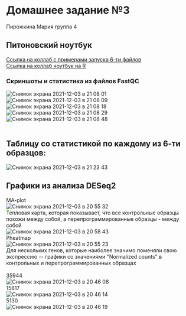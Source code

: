 # Домашнее задание №3
Пирожкина Мария группа 4

## Питоновский ноутбук
[Ссылка на коллаб с примерами запуска 6-ти файлов](https://colab.research.google.com/drive/1crZwf5oARR6AjNqw3ErmhpvdBEbdgSEU?usp=sharing) </br>
[Ссылка на коллаб ноутбук на R](https://colab.research.google.com/drive/1ti4-qdrNgQ-KJHSkZDcMDNMAjHIAde17?usp=sharing)

### Скриншоты и статистика из файлов FastQC <br>
![Снимок экрана 2021-12-03 в 21 08 01](https://user-images.githubusercontent.com/34075090/144652126-347a7482-9a96-4dd5-9a44-624d54f512a6.png) <br>
![Снимок экрана 2021-12-03 в 21 08 09](https://user-images.githubusercontent.com/34075090/144652130-678e2db9-7f69-422a-86d1-f387d6acce73.png) <br>
![Снимок экрана 2021-12-03 в 21 08 18](https://user-images.githubusercontent.com/34075090/144652132-2d22ff90-dc4b-4085-9525-e6b17c4747e2.png) <br>
![Снимок экрана 2021-12-03 в 21 08 29](https://user-images.githubusercontent.com/34075090/144652134-6f75059c-40fd-443f-87dd-c45d8638ab9c.png) <br>
![Снимок экрана 2021-12-03 в 21 08 48](https://user-images.githubusercontent.com/34075090/144652137-59886276-3ace-4907-9ee0-b13ab6966c09.png) <br>
<br>

## Таблицу со статистикой по каждому из 6-ти образцов: <br>
![Снимок экрана 2021-12-03 в 21 23 43](https://user-images.githubusercontent.com/34075090/144653652-336d5603-3cc9-49c8-8105-e073ae25bede.png)<br>

## Графики из анализа DESeq2
MA-plot <br>
![Снимок экрана 2021-12-03 в 20 55 32](https://user-images.githubusercontent.com/34075090/144650842-138d178c-a84e-41ea-8678-d06683f0bc66.png) <br>
Тепловая карта, которая показывает, что все контрольные образцы похожи между собой, а перепрограммированные образцы - между собой<br>
![Снимок экрана 2021-12-03 в 20 58 43](https://user-images.githubusercontent.com/34075090/144650828-0c84f60e-3357-4589-b475-45b18b6d5575.png) <br>
Pheatmap  <br>
![Снимок экрана 2021-12-03 в 20 55 23](https://user-images.githubusercontent.com/34075090/144651908-827a7f8c-d95a-4321-b671-0400239bc351.png) <br>
Для нескольких генов, которые наиболее значимо поменяли свою экспрессию -- графики со значениями "Normalized counts" в контрольных и перепрограммированных образцах <br>
<br>
35944 <br>
![Снимок экрана 2021-12-03 в 20 46 08](https://user-images.githubusercontent.com/34075090/144650859-5269af31-8098-4a21-a4fd-06dde8c1a170.png) <br>
15817<br>
![Снимок экрана 2021-12-03 в 20 46 14](https://user-images.githubusercontent.com/34075090/144650863-0d9aa52b-3f35-4e85-85f8-4bc5de95964b.png) <br>
5130<br> 
![Снимок экрана 2021-12-03 в 20 46 19](https://user-images.githubusercontent.com/34075090/144650868-c4917e55-bb13-48dd-befd-b67d5a741305.png) <br>
